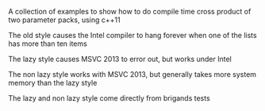 A collection of examples to show how to do compile time cross product of two
parameter packs, using c++11

The old style causes the Intel compiler to hang forever when one of the lists
has more than ten items

The lazy style causes MSVC 2013 to error out, but works under Intel

The non lazy style works with MSVC 2013, but generally takes more system memory
than the lazy style

The lazy and non lazy style come directly from brigands tests
